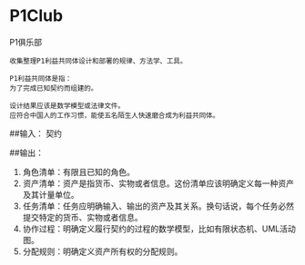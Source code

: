 P1Club
=========

P1俱乐部

	收集整理P1利益共同体设计和部署的规律、方法学、工具。  

	P1利益共同体是指：
	为了完成已知契约而组建的。

    设计结果应该是数学模型或法律文件。
	应符合中国人的工作习惯，能使五名陌生人快速磨合成为利益共同体。

##输入：
契约

##输出：
1. 角色清单：有限且已知的角色。
2. 资产清单：资产是指货币、实物或者信息。这份清单应该明确定义每一种资产及其计量单位。
3. 任务清单：任务应明确输入、输出的资产及其关系。换句话说，每个任务必然提交特定的货币、实物或者信息。
4. 协作过程：明确定义履行契约的过程的数学模型，比如有限状态机、UML活动图。
5. 分配规则：明确定义资产所有权的分配规则。